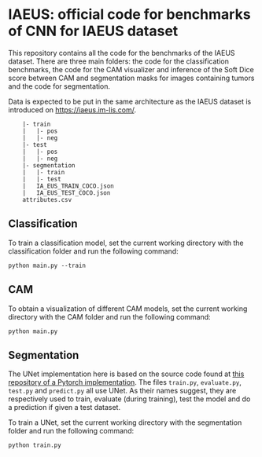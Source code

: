 # IAEUS: official code for benchmarks of CNN for IAEUS dataset
This repository contains all the code for the benchmarks of the IAEUS dataset. 
There are three main folders: the code for the classification benchmarks, the code for the CAM visualizer and inference of the Soft Dice score between CAM and segmentation masks for images containing tumors and the code for segmentation. 

Data is expected to be put in the same architecture as the IAEUS dataset is introduced on https://iaeus.im-lis.com/. 
```
    |- train
    |   |- pos
    |   |- neg
    |- test
    |   |- pos
    |   |- neg
    |- segmentation 
    |   |- train 
    |   |- test 
    |   IA_EUS_TRAIN_COCO.json
    |   IA_EUS_TEST_COCO.json
    attributes.csv
```

## Classification 
To train a classification model, set the current working directory with the classification folder and run the following command: 
```
python main.py --train 
```

## CAM 
To obtain a visualization of different CAM models, set the current working directory with the CAM folder and run the following command: 
```
python main.py  
```

## Segmentation 
The UNet implementation here is based on the source code found at [this repository of a Pytorch implementation](https://github.com/LeeJunHyun/Image_Segmentation). 
The files `train.py`, `evaluate.py`, `test.py` and `predict.py` all use UNet. As their names suggest, they are respectively used to train, evaluate (during training), test the model and do a prediction if given a test dataset. 

To train a UNet, set the current working directory with the segmentation folder and run the following command: 
```
python train.py 
```